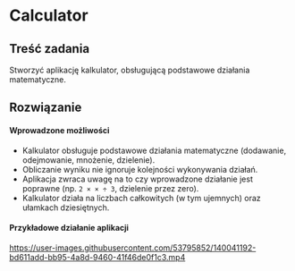 # Calculator


## Treść zadania

Stworzyć aplikację kalkulator, obsługującą podstawowe działania matematyczne.


## Rozwiązanie

#### Wprowadzone możliwości

- Kalkulator obsługuje podstawowe działania matematyczne (dodawanie, odejmowanie, mnożenie, dzielenie). 
- Obliczanie wyniku nie ignoruje kolejności wykonywania działań. 
- Aplikacja zwraca uwagę na to czy wprowadzone działanie jest poprawne (np. ` 2 × × ÷ 3 `, dzielenie przez zero).
- Kalkulator działa na liczbach całkowitych (w tym ujemnych) oraz ułamkach dziesiętnych.


#### Przykładowe działanie aplikacji


https://user-images.githubusercontent.com/53795852/140041192-bd611add-bb95-4a8d-9460-41f46de0f1c3.mp4

